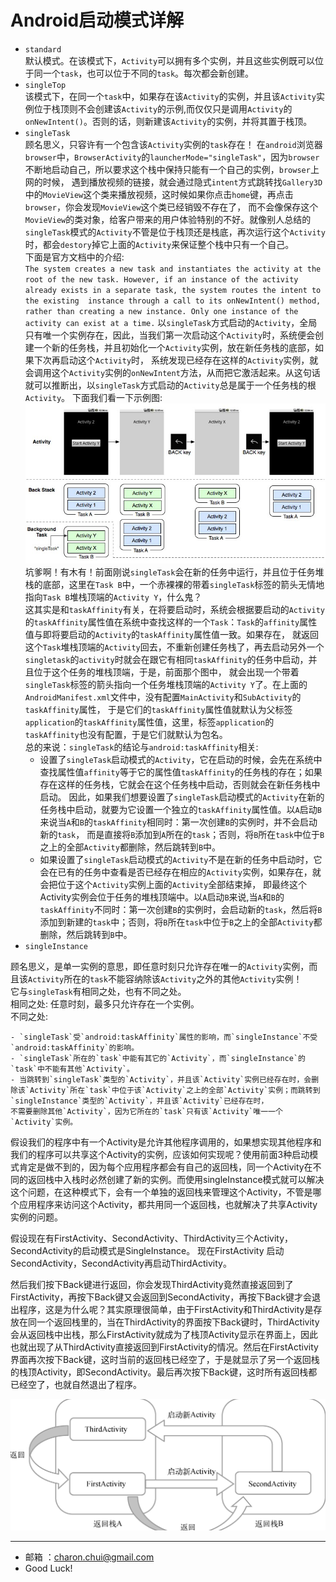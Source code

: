 Android启动模式详解
===

- `standard`    
    默认模式。在该模式下，`Activity`可以拥有多个实例，并且这些实例既可以位于同一个`task`，也可以位于不同的`task`。每次都会新创建。
- `singleTop`        
    该模式下，在同一个`task`中，如果存在该`Activity`的实例，并且该`Activity`实例位于栈顶则不会创建该`Activity`的示例,而仅仅只是调用`Activity`的`onNewIntent()`。否则的话，则新建该`Activity`的实例，并将其置于栈顶。
- `singleTask`     
    顾名思义，只容许有一个包含该`Activity`实例的`task`存在！
    在`android`浏览器`browser`中，`BrowserActivity`的`launcherMode="singleTask"`，因为`browser`不断地启动自己，所以要求这个栈中保持只能有一个自己的实例，`browser`上网的时候，
	遇到播放视频的链接，就会通过隐式`intent`方式跳转找`Gallery3D`中的`MovieView`这个类来播放视频，这时候如果你点击`home`键，再点击`browser`，你会发现`MovieView`这个类已经销毁不存在了，
	而不会像保存这个`MovieView`的类对象，给客户带来的用户体验特别的不好。就像别人总结的`singleTask`模式的`Activity`不管是位于栈顶还是栈底，再次运行这个`Activity`时，都会`destory`掉它上面的`Activity`来保证整个栈中只有一个自己。                   
    下面是官方文档中的介绍:      
    `The system creates a new task and instantiates the activity at the root of the new task. However, if an instance of the activity already exists in a separate task, the system routes the intent to the existing 
	instance through a call to its onNewIntent() method, rather than creating a new instance. Only one instance of the activity can exist at a time.`
    以`singleTask`方式启动的`Activity`，全局只有唯一个实例存在，因此，当我们第一次启动这个`Activity`时，系统便会创建一个新的任务栈，并且初始化一个`Activity`实例，放在新任务栈的底部，如果下次再启动这个`Activity`时，
	系统发现已经存在这样的`Activity`实例，就会调用这个`Activity`实例的`onNewIntent`方法，从而把它激活起来。从这句话就可以推断出，以`singleTask`方式启动的`Activity`总是属于一个任务栈的根`Activity`。
    下面我们看一下示例图:　
    ![image](https://github.com/CharonChui/Pictures/blob/master/singletask.gif?raw=true)          
     坑爹啊！有木有！前面刚说`singleTask`会在新的任务中运行，并且位于任务堆栈的底部，这里在`Task B`中，一个赤裸裸的带着`singleTask`标签的箭头无情地指向`Task B`堆栈顶端的`Activity Y`，什么鬼？               
这其实是和`taskAffinity`有关，在将要启动时，系统会根据要启动的`Activity`的`taskAffinity`属性值在系统中查找这样的一个`Task`：`Task`的`affinity`属性值与即将要启动的`Activity`的`taskAffinity`属性值一致。如果存在，
就返回这个`Task`堆栈顶端的`Activity`回去，不重新创建任务栈了，再去启动另外一个`singletask`的`activity`时就会在跟它有相同`taskAffinity`的任务中启动，并且位于这个任务的堆栈顶端，于是，前面那个图中，
就会出现一个带着`singleTask`标签的箭头指向一个任务堆栈顶端的`Activity Y`了。在上面的`AndroidManifest.xml`文件中，没有配置`MainActivity`和`SubActivity`的`taskAffinity`属性，
于是它们的`taskAffinity`属性值就默认为父标签`application`的`taskAffinity`属性值，这里，标签`application`的`taskAffinity`也没有配置，于是它们就默认为包名。                               
总的来说：`singleTask`的结论与`android:taskAffinity`相关:    　　           
    - 设置了`singleTask`启动模式的`Activity`，它在启动的时候，会先在系统中查找属性值`affinity`等于它的属性值`taskAffinity`的任务栈的存在；如果存在这样的任务栈，它就会在这个任务栈中启动，否则就会在新任务栈中启动。
	因此，如果我们想要设置了`singleTask`启动模式的`Activity`在新的任务栈中启动，就要为它设置一个独立的`taskAffinity`属性值。以`A`启动`B`来说当`A`和`B`的`taskAffinity`相同时：第一次创建`B`的实例时，并不会启动新的`task`，
	而是直接将`B`添加到`A`所在的`task`；否则，将`B`所在`task`中位于`B`之上的全部`Activity`都删除，然后跳转到`B`中。
    - 如果设置了`singleTask`启动模式的`Activity`不是在新的任务中启动时，它会在已有的任务中查看是否已经存在相应的`Activity`实例，如果存在，就会把位于这个`Activity`实例上面的`Activity`全部结束掉，
	即最终这个Activity实例会位于任务的堆栈顶端中。以`A`启动`B`来说,当`A`和`B`的`taskAffinity`不同时：第一次创建`B`的实例时，会启动新的`task`，然后将`B`添加到新建的`task`中；否则，将`B`所在`task`中位于`B`之上的全部`Activity`都删除，然后跳转到`B`中。
- `singleInstance`

顾名思义，是单一实例的意思，即任意时刻只允许存在唯一的`Activity`实例，而且该`Activity`所在的`task`不能容纳除该`Activity`之外的其他`Activity`实例！               
它与`singleTask`有相同之处，也有不同之处。           
相同之处: 任意时刻，最多只允许存在一个实例。             
不同之处:       

    - `singleTask`受`android:taskAffinity`属性的影响，而`singleInstance`不受`android:taskAffinity`的影响。 
    - `singleTask`所在的`task`中能有其它的`Activity`，而`singleInstance`的`task`中不能有其他`Activity`。     
    - 当跳转到`singleTask`类型的`Activity`，并且该`Activity`实例已经存在时，会删除该`Activity`所在`task`中位于该`Activity`之上的全部`Activity`实例；而跳转到`singleInstance`类型的`Activity`，并且该`Activity`已经存在时，
	不需要删除其他`Activity`，因为它所在的`task`只有该`Activity`唯一一个`Activity`实例。


假设我们的程序中有一个Activity是允许其他程序调用的，如果想实现其他程序和我们的程序可以共享这个Activity的实例，应该如何实现呢？使用前面3种启动模式肯定是做不到的，因为每个应用程序都会有自己的返回栈，同一个Activity在不同的返回栈中入栈时必然创建了新的实例。而使用singleInstance模式就可以解决这个问题，在这种模式下，会有一个单独的返回栈来管理这个Activity，不管是哪个应用程序来访问这个Activity，都共用同一个返回栈，也就解决了共享Activity实例的问题。

假设现在有FirstActivity、SecondActivity、ThirdActivity三个Activity， SecondActivity的启动模式是SingleInstance。 
现在FirstActivity 启动SecondActivity，SecondActivity再启动ThirdActivity。 

然后我们按下Back键进行返回，你会发现ThirdActivity竟然直接返回到了FirstActivity，再按下Back键又会返回到SecondActivity，再按下Back键才会退出程序，这是为什么呢？其实原理很简单，由于FirstActivity和ThirdActivity是存放在同一个返回栈里的，当在ThirdActivity的界面按下Back键时，ThirdActivity会从返回栈中出栈，那么FirstActivity就成为了栈顶Activity显示在界面上，因此也就出现了从ThirdActivity直接返回到FirstActivity的情况。然后在FirstActivity界面再次按下Back键，这时当前的返回栈已经空了，于是就显示了另一个返回栈的栈顶Activity，即SecondActivity。最后再次按下Back键，这时所有返回栈都已经空了，也就自然退出了程序。


![image](https://raw.githubusercontent.com/CharonChui/Pictures/master/activity_launch_mode_singleinstance.png?raw=true)     






    
---

- 邮箱 ：charon.chui@gmail.com  
- Good Luck! 
